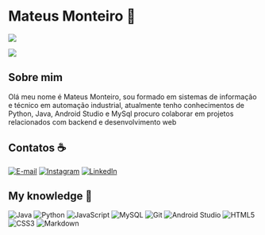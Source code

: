# Mateus Monteiro 👋
 
<p align="center"> 

<picture>
 
  <source
    srcset="https://github-readme-stats.vercel.app/api?username=Mateusmont-1&show_icons=true&theme=dark"
    media="(prefers-color-scheme: dark)"
  />
  <source
    srcset="https://github-readme-stats.vercel.app/api?username=Mateusmont-1&show_icons=true"
    media="(prefers-color-scheme: light), (prefers-color-scheme: no-preference)"
  />
  <img src="https://github-readme-stats.vercel.app/api?username=Mateusmont-1&show_icons=true" />

</picture>

<picture>
 
  <source
    srcset="https://github-readme-stats-git-masterrstaa-rickstaa.vercel.app/api/top-langs/?username=Mateusmont-1&layout=compact&bg_color=000&border_color=30A3DC&title_color=E94D5F&text_color=FFF"
    media="(prefers-color-scheme: dark)"
  />
  <source
    srcset="https://github-readme-stats-git-masterrstaa-rickstaa.vercel.app/api/top-langs/?username=Mateusmont-1&layout=compact&bg_color=fff&border_color=30A3DC&title_color=E94D5F&text_color=000"
    media="(prefers-color-scheme: light), (prefers-color-scheme: no-preference)"
  />
  <img src="https://github-readme-stats.vercel.app/api?username=Mateusmont-1&show_icons=true" />

</picture>

## Sobre mim

Olá meu nome é Mateus Monteiro, sou formado em sistemas de informação e técnico em automação industrial, atualmente tenho conhecimentos de Python, Java, Android Studio e MySql procuro colaborar em projetos relacionados com backend e desenvolvimento web

## Contatos :coffee:

[![E-mail](https://img.shields.io/badge/-Email-000?style=for-the-badge&logo=microsoft-outlook&logoColor=007BFF)](mailto:mateus.monteiro112@gmail.com)
[![Instagram](https://img.shields.io/badge/-Instagram-%23E4405F?style=for-the-badge&logo=instagram&logoColor=white)](https://www.instagram.com/_mateusmont/)
[![LinkedIn](https://img.shields.io/badge/LinkedIn-0077B5?style=for-the-badge&logo=linkedin&logoColor=white)](https://www.linkedin.com/in/mateus-monteiro-b93694132?utm_source=share&utm_campaign=share_via&utm_content=profile&utm_medium=ios_app)

## My knowledge 👷

![Java](https://img.shields.io/badge/java-%23ED8B00.svg?style=for-the-badge&logo=openjdk&logoColor=white)
![Python](https://img.shields.io/badge/python-3670A0?style=for-the-badge&logo=python&logoColor=ffdd54)
![JavaScript](https://img.shields.io/badge/JavaScript-F7DF1E?style=for-the-badge&logo=javascript&logoColor=black)
![MySQL](https://img.shields.io/badge/MySQL-000?style=for-the-badge&logo=mysql&logoColor=white)
![Git](https://img.shields.io/badge/GIT-E44C30?style=for-the-badge&logo=git&logoColor=white)
![Android Studio](https://img.shields.io/badge/ANDROID_STUDIO-008000?style=for-the-badge&logo=android&logoColor=white)
![HTML5](https://img.shields.io/badge/HTML5-E34F26?style=for-the-badge&logo=html5&logoColor=white)
![CSS3](https://img.shields.io/badge/CSS3-1572B6?style=for-the-badge&logo=css3&logoColor=white)
![Markdown](https://img.shields.io/badge/Markdown-000?style=for-the-badge&logo=markdown)
